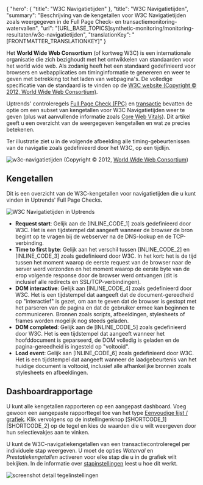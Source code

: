 {
  "hero": {
    "title": "W3C Navigatietijden"
  },
  "title": "W3C Navigatietijden",
  "summary": "Beschrijving van de kengetallen voor W3C Navigatietijden zoals weergegeven in de Full Page Check- en transactiemonitoring-watervallen",
  "url": "[URL_BASE_TOPICS]synthetic-monitoring/monitoring-resultaten/w3c-navigatietijden",
  "translationKey": "[FRONTMATTER_TRANSLATIONKEY]"
}

Het **World Wide Web Consortium** (of kortweg W3C) is een internationale organisatie die zich bezighoudt met het ontwikkelen van standaarden voor het world wide web. Als zodanig heeft het een standaard gedefinieerd voor browsers en webapplicaties om timinginformatie te genereren en weer te geven met betrekking tot het laden van webpagina's. De volledige specificatie van de standaard is te vinden op de [W3C website (Copyright © 2012, World Wide Web Consortium)]([LINK_URL_1]).

Uptrends' controleregels [Full Page Check (FPC)]([LINK_URL_2]) en [transactie]([LINK_URL_3]) bevatten de optie om een subset van kengetallen voor W3C Navigatietijden weer te geven (plus wat aanvullende informatie zoals [Core Web Vitals]([LINK_URL_4])). Dit artikel geeft u een overzicht van de weergegeven kengetallen en wat ze precies betekenen. 

Ter illustratie ziet u in de volgende afbeelding alle timing-gebeurtenissen van de navigatie zoals gedefinieerd door het W3C, op een tijdlijn.

![w3c-navigatietijden]([LINK_URL_5])
(Copyright © 2012, [World Wide Web Consortium]([LINK_URL_6]))

## Kengetallen

Dit is een overzicht van de W3C-kengetallen voor navigatietijden die u kunt vinden in Uptrends' Full Page Checks. 

![W3C Navigatietijden in Uptrends]([LINK_URL_7])

- **Request start**: Gelijk aan de [INLINE_CODE_1] zoals gedefinieerd door W3C. Het is een tijdstempel dat aangeeft wanneer de browser de bron begint op te vragen bij de webserver na de DNS-lookup en de TCP-verbinding. 
- **Time to first byte**: Gelijk aan het verschil tussen [INLINE_CODE_2] en [INLINE_CODE_3] zoals gedefinieerd door W3C. In het kort: het is de tijd tussen het moment waarop de eerste request van de browser naar de server werd verzonden en het moment waarop de eerste byte van de erop volgende response door de browser werd ontvangen (dit is inclusief alle redirects en SSL/TCP-verbindingen). 
- **DOM interactive**: Gelijk aan [INLINE_CODE_4] zoals gedefinieerd door W3C. Het is een tijdstempel dat aangeeft dat de document-gereedheid op "interactief" is gezet, om aan te geven dat de browser is gestopt met het parseren van de pagina en dat de gebruiker ermee kan beginnen te communiceren. Bronnen zoals scripts, afbeeldingen, stylesheets of frames worden mogelijk nog steeds geladen. 
- **DOM completed**: Gelijk aan de [INLINE_CODE_5] zoals gedefinieerd door W3C. Het is een tijdstempel dat aangeeft wanneer het hoofddocument is geparseerd, de DOM volledig is geladen en de pagina-gereedheid is ingesteld op "voltooid".
- **Load event**: Gelijk aan [INLINE_CODE_6] zoals gedefinieerd door W3C. Het is een tijdstempel dat aangeeft wanneer de laadgebeurtenis van het huidige document is voltooid, inclusief alle afhankelijke bronnen zoals stylesheets en afbeeldingen.

## Dashboardrapportage

U kunt alle kengetallen rapporteren op een aangepast dashboard. Voeg gewoon een aangepaste rapporttegel toe van het type [Eenvoudige lijst / grafiek]([LINK_URL_8]). Klik vervolgens op de instellingenknop [SHORTCODE_1] [SHORTCODE_2] op de tegel en kies de waarden die u wilt weergeven door hun selectievakjes aan te vinken. 

U kunt de W3C-navigatiekengetallen van een transactiecontroleregel per individuele stap weergeven. U moet de opties *Waterval* en *Prestatiekengetallen* activeren voor elke stap die u in de grafiek wilt bekijken. In de informatie over [stapinstellingen]([LINK_URL_9]) leest u hoe dit werkt. 

![screenshot detail tegelinstellingen]([LINK_URL_10])
